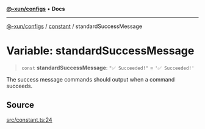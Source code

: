 [**@-xun/configs**](../../README.md) • **Docs**

***

[@-xun/configs](../../README.md) / [constant](../README.md) / standardSuccessMessage

# Variable: standardSuccessMessage

> `const` **standardSuccessMessage**: `"✅ Succeeded!"` = `'✅ Succeeded!'`

The success message commands should output when a command succeeds.

## Source

[src/constant.ts:24](https://github.com/Xunnamius/xconfigs/blob/7129e155987055d658c285b3a31d449ff5e71ba7/src/constant.ts#L24)
